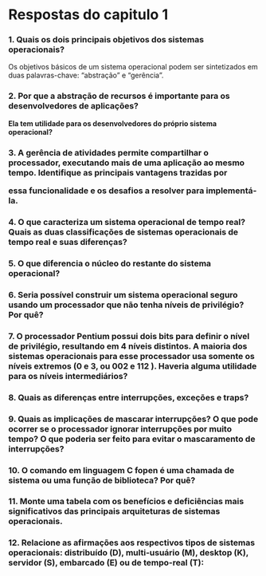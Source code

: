<h1>Respostas do capitulo 1</h1>
<h3> </h3>
<h3><b>1. Quais os dois principais objetivos dos sistemas operacionais?</b><br></h3>
Os objetivos básicos de um sistema operacional podem ser sintetizados em duas
palavras-chave: “abstração” e “gerência”.<br>

<h3><b>2. Por que a abstração de recursos é importante para os desenvolvedores de aplicações?</b><br></h3>
<b>Ela tem utilidade para os desenvolvedores do próprio sistema operacional?</b><br></h3>
<h3><b>3. A gerência de atividades permite compartilhar o processador, executando mais de
uma aplicação ao mesmo tempo. Identifique as principais vantagens trazidas por
  
essa funcionalidade e os desafios a resolver para implementá-la.</b><br></h3>
<h3><b>4. O que caracteriza um sistema operacional de tempo real? Quais as duas classificações
de sistemas operacionais de tempo real e suas diferenças?</b><br></h3>

<h3><b>5. O que diferencia o núcleo do restante do sistema operacional?</b><br>
<h3><b>6. Seria possível construir um sistema operacional seguro usando um processador
que não tenha níveis de privilégio? Por quê?</b><br></h3>
  
<h3><b>7. O processador Pentium possui dois bits para definir o nível de privilégio, resultando
em 4 níveis distintos. A maioria dos sistemas operacionais para esse processador
usa somente os níveis extremos (0 e 3, ou 002 e 112
). Haveria alguma utilidade
para os níveis intermediários?</b><br></h3>

<h3><b>8. Quais as diferenças entre interrupções, exceções e traps?</b><br>
<h3><b>9. Quais as implicações de mascarar interrupções? O que pode ocorrer se o processador
ignorar interrupções por muito tempo? O que poderia ser feito para evitar o
mascaramento de interrupções?</b><br></h3>
  
<h3><b>10. O comando em linguagem C fopen é uma chamada de sistema ou uma função de
biblioteca? Por quê?</b><br></h3>

<h3><b>11. Monte uma tabela com os benefícios e deficiências mais significativos das principais
arquiteturas de sistemas operacionais.</b><br></h3>

<h3><b>12. Relacione as afirmações aos respectivos tipos de sistemas operacionais: distribuído
(D), multi-usuário (M), desktop (K), servidor (S), embarcado (E) ou de tempo-real
(T):
